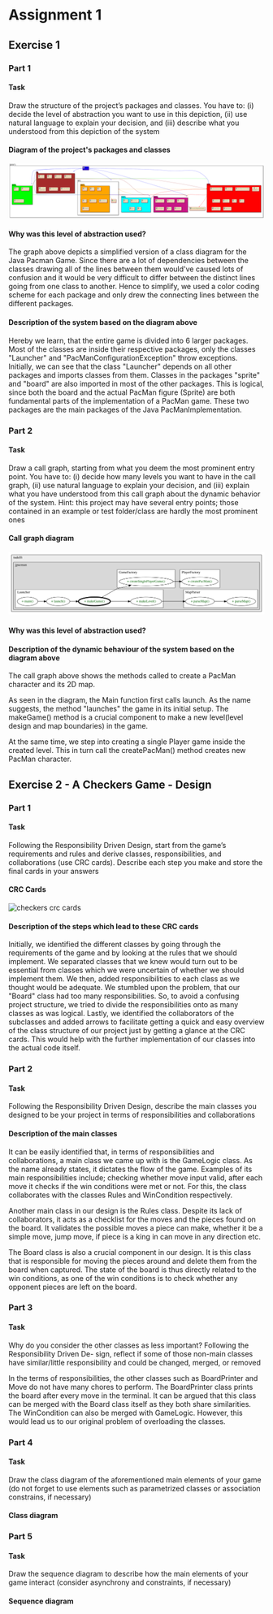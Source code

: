 # Assignment 1

## Exercise 1

### Part 1

#### Task
Draw the structure of the project’s packages and classes.
You have to: (i) decide the level of abstraction you want to use in this
depiction, (ii) use natural language to explain your decision,
and (iii) describe what you understood from this depiction of the system

#### Diagram of the project's packages and classes

![pacman-project-structure](exercise1/pacman-project-structure.svg)

#### Why was this level of abstraction used?

The graph above depicts a simplified version of a class diagram for the Java Pacman Game. Since there 
are a lot of dependencies between the classes drawing all of the lines between them would've caused lots of confusion
and it would be very difficult to differ between the distinct lines going from one class to another.
Hence to simplify, we used a color coding scheme for each package and only drew the connecting lines between the 
different packages. 

#### Description of the system based on the diagram above

Hereby we learn, that the entire game is divided into 6 larger packages. Most of the classes are inside their respective
packages, only the classes "Launcher" and "PacManConfigurationException" throw exceptions. Initially, we can see that
the class "Launcher" depends on all other packages and imports classes from them. Classes in the packages 
"sprite" and "board" are also imported in most of the other packages. This is logical, since both the board and the 
actual PacMan figure (Sprite) are both fundamental parts of the implementation of a PacMan game. These two packages are 
the main packages of the Java PacManImplementation.

### Part 2

#### Task

Draw a call graph, starting from what you deem the most prominent entry point. You have to: (i)
decide how many levels you want to have in the call graph, (ii) use natural language to explain your
decision, and (iii) explain what you have understood from this call graph about the dynamic behavior
of the system. Hint: this project may have several entry points; those contained in an example or test
folder/class are hardly the most prominent ones

#### Call graph diagram

![pacman-project-structure](exercise1/pacman-project-callgraph.svg)

#### Why was this level of abstraction used?

#### Description of the dynamic behaviour of the system based on the diagram above

The call graph above shows the methods called
to create a PacMan character and its 2D map.

As seen in the diagram, the Main function first calls launch.
As the name suggests, the method "launches" the game in its initial setup.
The makeGame() method is a crucial component to make a
new level(level design and map boundaries) in the game.

At the same time, we step into creating a single Player game inside the created level.
This in turn call the createPacMan() method creates new PacMan character.

## Exercise 2 - A Checkers Game - Design

### Part 1

#### Task
Following the Responsibility Driven Design, start from the game’s requirements and rules and derive
classes, responsibilities, and collaborations (use CRC cards). Describe each step you make and store
the final cards in your answers

#### CRC Cards

![checkers crc cards](./exercise2/checkers-crc.svg)

#### Description of the steps which lead to these CRC cards

Initially, we identified the different classes by going through the requirements of the game and by 
looking at the rules that we should implement. We separated classes that we knew would turn out to 
be essential from classes which we were uncertain of whether we should implement them. We then, added 
responsibilities to each class as we thought would be adequate. We stumbled upon the problem, that our
"Board" class had too many responsibilities. So, to avoid a confusing project structure, we tried to 
divide the responsibilities onto as many classes as was logical. Lastly, we identified the collaborators 
of the subclasses and added arrows to facilitate getting a quick and easy overview of the class structure 
of our project just by getting a glance at the CRC cards. This would help with the further implementation 
of our classes into the actual code itself.

### Part 2

#### Task
Following the Responsibility Driven Design, describe the main classes you designed to be your
project in terms of responsibilities and collaborations

#### Description of the main classes
It can be easily identified that, in terms of responsibilities and collaborations, a main 
class we came up with is the GameLogic class. As the name already states, it dictates the 
flow of the game. Examples of its main responsibilities include; checking whether move input valid,
after each move it checks if the win conditions were met or not. For this, the class collaborates 
with the classes Rules and WinCondition respectively.

Another main class in our design is the Rules class. Despite its lack of collaborators, it acts as a checklist 
for the moves and the pieces found on the board. It validates the possible moves a piece can make, whether it be 
a simple move, jump move, if piece is a king in can move in any direction etc.

The Board class is also a crucial component in our design. It is this class that is responsible for moving the 
pieces around and delete them from the board when captured. The state of the board is thus directly related to 
the win conditions, as one of the win conditions is to check whether any opponent pieces are left on the board.  

### Part 3

#### Task
Why do you consider the other classes as less important? Following the Responsibility Driven De-
sign, reflect if some of those non-main classes have similar/little responsibility and could be changed,
merged, or removed

In the terms of responsibilities, the other classes such as BoardPrinter and Move do not have many chores 
to perform. The BoardPrinter class prints the board after every move in the terminal. It can be argued that 
this class can be merged with the Board class itself as they both share similarities. The WinCondition can also
be merged with GameLogic. However, this would lead us to our original problem of overloading the classes.


### Part 4

#### Task
Draw the class diagram of the aforementioned main elements of your game (do not forget to use
elements such as parametrized classes or association constrains, if necessary)

#### Class diagram

### Part 5

#### Task
Draw the sequence diagram to describe how the main elements of your game interact (consider
asynchrony and constraints, if necessary)

#### Sequence diagram

